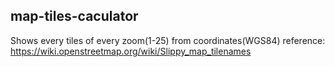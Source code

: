 ## map-tiles-caculator
Shows every tiles of every zoom(1-25) from coordinates(WGS84)
reference: https://wiki.openstreetmap.org/wiki/Slippy_map_tilenames
